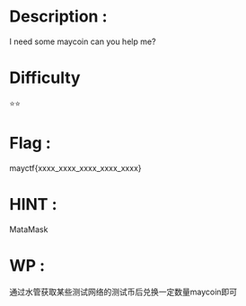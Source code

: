 # Description : 
I need some maycoin can you help me?
# Difficulty
⭐⭐

# Flag : 
mayctf{xxxx_xxxx_xxxx_xxxx_xxxx}

# HINT : 
MataMask

# WP : 
通过水管获取某些测试网络的测试币后兑换一定数量maycoin即可